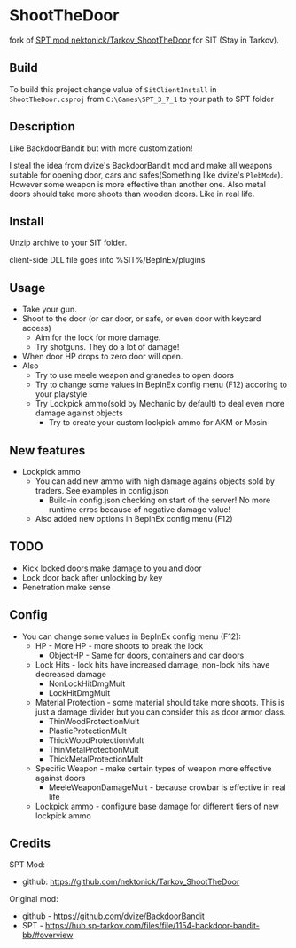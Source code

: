 # ShootTheDoor

fork of [SPT mod nektonick/Tarkov_ShootTheDoor](https://github.com/nektonick/Tarkov_ShootTheDoor) for SIT (Stay in Tarkov).


## Build
To build this project change value of `SitClientInstall` in `ShootTheDoor.csproj` from `C:\Games\SPT_3_7_1` to your path to SPT folder


## Description
Like BackdoorBandit but with more customization!

I steal the idea from dvize's BackdoorBandit mod and make all weapons suitable for opening door, cars and safes(Something like dvize's `PlebMode`).
However some weapon is more effective than another one. 
Also metal doors should take more shoots than wooden doors.
Like in real life.

## Install 
Unzip archive to your SIT folder.

client-side DLL file goes into %SIT%/BepInEx/plugins

## Usage

- Take your gun.
- Shoot to the door (or car door, or safe, or even door with keycard access)
    - Aim for the lock for more damage.
    - Try shotguns. They do a lot of damage!
- When door HP drops to zero door will open.
- Also
    - Try to use meele weapon and granedes to open doors
    - Try to change some values in BepInEx config menu (F12) accoring to your playstyle
    - Try Lockpick ammo(sold by Mechanic by default) to deal even more damage against objects
        - Try to create your custom lockpick ammo for AKM or Mosin

## New features

- Lockpick ammo
    - You can add new ammo with high damage agains objects sold by traders. See examples in config.json
        - Build-in config.json checking on start of the server! No more runtime erros because of negative damage value!
    - Also added new options in BepInEx config menu (F12)

## TODO

- Kick locked doors make damage to you and door
- Lock door back after unlocking by key
- Penetration make sense

## Config

- You can change some values in BepInEx config menu (F12):
    - HP - More HP - more shoots to break the lock
        - ObjectHP - Same for doors, containers and car doors
    - Lock Hits - lock hits have increased damage, non-lock hits have decreased damage
        - NonLockHitDmgMult
        - LockHitDmgMult
    - Material Protection - some material should take more shoots. This is just a damage divider but you can consider this as door armor class.
        - ThinWoodProtectionMult
        - PlasticProtectionMult
        - ThickWoodProtectionMult
        - ThinMetalProtectionMult
        - ThickMetalProtectionMult
    - Specific Weapon - make certain types of weapon more effective against doors
        - MeeleWeaponDamageMult - because crowbar is effective in real life
    - Lockpick ammo - configure base damage for different tiers of new lockpick ammo

## Credits

SPT Mod:
- github: https://github.com/nektonick/Tarkov_ShootTheDoor

Original mod:
- github - https://github.com/dvize/BackdoorBandit
- SPT - https://hub.sp-tarkov.com/files/file/1154-backdoor-bandit-bb/#overview